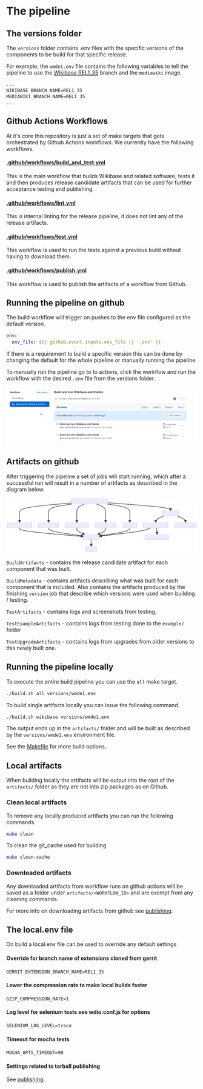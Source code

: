 # The pipeline
## The versions folder

The `versions` folder contains .env files with the specific versions of the components to be build for that specific release.

For example, the `wmde1.env` file contains the following variables to tell the pipeline to use the [Wikibase REL1_35] branch and the `mediawiki` image.

```
...
WIKIBASE_BRANCH_NAME=REL1_35
MEDIAWIKI_BRANCH_NAME=REL1_35
...
``` 
## Github Actions Workflows

At it's core this repository is just a set of make targets that gets orchestrated by Github Actions workflows. We currently have the following workflows.
#### [.github/workflows/build_and_test.yml](.github/workflows/build_and_test.yml)

This is the main workflow that builds Wikibase and related software, tests it and then produces release candidate artifacts that can be used for further acceptance testing and publishing.
#### [.github/workflows/lint.yml](.github/workflows/lint.yml)

This is internal linting for the release pipeline, it does not lint any of the release artifacts.
#### [.github/workflows/test.yml](.github/workflows/test.yml)

This workflow is used to run the tests against a previous build without having to download them.
#### [.github/workflows/publish.yml](.github/workflows/publish.yml)

This workflow is used to publish the artifacts of a workflow from Github.

## Running the pipeline on github

The build workflow will trigger on pushes to the env file configured as the default version.

```yml
env:
  env_file: ${{ github.event.inputs.env_file || '.env' }}

```

If there is a requirement to build a specific version this can be done by changing the default for the whole pipeline or manually running the pipeline.

To manually run the pipeline go to to actions, click the workflow and run the workflow with the desired `.env` file from the versions folder.

![Queuing the pipeline](../images/queue_job.gif "Queuing the pipeline")

## Artifacts on github

After triggering the pipeline a set of jobs will start running, which after a successful run will result in a number of artifacts as described in the diagram below.

![Queuing the pipeline](../diagrams/output/overview.svg "Queuing the pipeline")

`BuildArtifacts` - contains the release candidate artifact for each component that was built.

`BuildMetadata` - contains artifacts describing what was built for each component that is included. Also contains the artifacts produced by the finishing `version` job that describe which versions were used when building / testing.

`TestArtifacts` - contains logs and screenshots from testing.

`TestExampleArtifacts` - contains logs from testing done to the `example/` folder

`TestUpgradeArtifacts` - contains logs from upgrades from older versions to this newly built one.

## Running the pipeline locally

To execute the entire build pipeline you can use the `all` make target.

```sh
./build.sh all versions/wmde1.env
```

To build single artifacts locally you can issue the following command.

```sh
./build.sh wikibase versions/wmde1.env
```

The output ends up in the `artifacts/` folder and will be built as described by the `versions/wmde1.env` environment file.


See the [Makefile](../../Makefile) for more build options.

## Local artifacts

When building locally the artifacts will be output into the root of the `artifacts/` folder as they are not into zip packages as on Github.


### Clean local artifacts
To remove any locally produced artifacts you can run the following commands.

```sh
make clean
```

To clean the git_cache used for building

```sh
make clean-cache
```
### Downloaded artifacts

Any downloaded artifacts from workflow runs on github actions will be saved as a folder under `artifacts/<WORKFLOW_ID>` and are exempt from any cleaning commands.

For more info on downloading artifacts from github see [publishing](publishing.md).

[Wikibase REL1_35]: https://gerrit.wikimedia.org/g/mediawiki/extensions/Wikibase/+/refs/heads/REL1_35

## The local.env file

On build a local.env file can be used to override any default settings

#### Override for branch name of extensions cloned from gerrit
```
GERRIT_EXTENSION_BRANCH_NAME=REL1_35
```
#### Lower the compression rate to make local builds faster
```
GZIP_COMPRESSION_RATE=1
```
#### Log level for selenium tests see wdio.conf.js for options
```
SELENIUM_LOG_LEVEL=trace
```
#### Timeout for mocha tests
```
MOCHA_OPTS_TIMEOUT=90
```

#### Settings related to tarball publishing
See [publishing](publishing.md).
